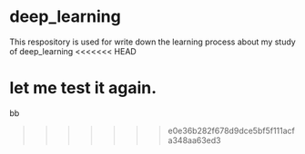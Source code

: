 # deep_learning
This respository is used for write down the learning process about my study of deep_learning
<<<<<<< HEAD

let me test it again.
=======
bb
>>>>>>> e0e36b282f678d9dce5bf5f111acfa348aa63ed3

